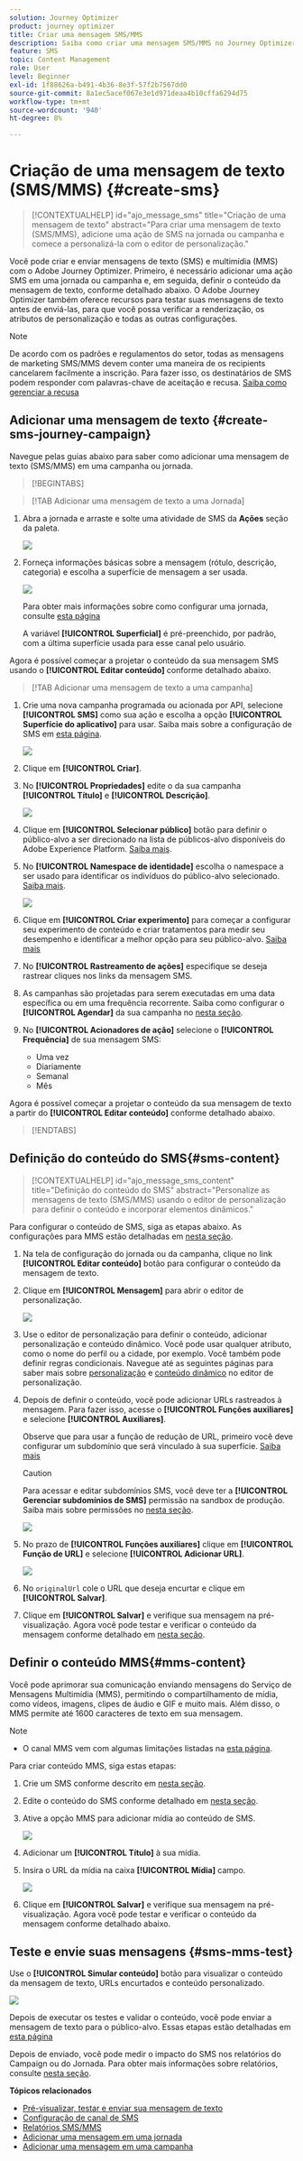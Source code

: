 ```yaml
---
solution: Journey Optimizer
product: journey optimizer
title: Criar uma mensagem SMS/MMS
description: Saiba como criar uma mensagem SMS/MMS no Journey Optimizer
feature: SMS
topic: Content Management
role: User
level: Beginner
exl-id: 1f88626a-b491-4b36-8e3f-57f2b7567dd0
source-git-commit: 8a1ec5acef067e3e1d971deaa4b10cffa6294d75
workflow-type: tm+mt
source-wordcount: '940'
ht-degree: 8%

---
```


# Criação de uma mensagem de texto (SMS/MMS) {#create-sms}

>[!CONTEXTUALHELP]
>id="ajo_message_sms"
>title="Criação de uma mensagem de texto"
>abstract="Para criar uma mensagem de texto (SMS/MMS), adicione uma ação de SMS na jornada ou campanha e comece a personalizá-la com o editor de personalização."

Você pode criar e enviar mensagens de texto (SMS) e multimídia (MMS) com o Adobe Journey Optimizer. Primeiro, é necessário adicionar uma ação SMS em uma jornada ou campanha e, em seguida, definir o conteúdo da mensagem de texto, conforme detalhado abaixo. O Adobe Journey Optimizer também oferece recursos para testar suas mensagens de texto antes de enviá-las, para que você possa verificar a renderização, os atributos de personalização e todas as outras configurações.

>[!NOTE]
>
>De acordo com os padrões e regulamentos do setor, todas as mensagens de marketing SMS/MMS devem conter uma maneira de os recipients cancelarem facilmente a inscrição. Para fazer isso, os destinatários de SMS podem responder com palavras-chave de aceitação e recusa. [Saiba como gerenciar a recusa](../privacy/opt-out.md#sms-opt-out-management-sms-opt-out-management)


## Adicionar uma mensagem de texto {#create-sms-journey-campaign}

Navegue pelas guias abaixo para saber como adicionar uma mensagem de texto (SMS/MMS) em uma campanha ou jornada.

>[!BEGINTABS]

>[!TAB Adicionar uma mensagem de texto a uma Jornada]

1. Abra a jornada e arraste e solte uma atividade de SMS da **Ações** seção da paleta.

   ![](assets/sms_create_1.png)

1. Forneça informações básicas sobre a mensagem (rótulo, descrição, categoria) e escolha a superfície de mensagem a ser usada.

   ![](assets/sms_create_2.png)

   Para obter mais informações sobre como configurar uma jornada, consulte [esta página](../building-journeys/journey-gs.md)

   A variável **[!UICONTROL Superficial]** é pré-preenchido, por padrão, com a última superfície usada para esse canal pelo usuário.

Agora é possível começar a projetar o conteúdo da sua mensagem SMS usando o **[!UICONTROL Editar conteúdo]** conforme detalhado abaixo.

>[!TAB Adicionar uma mensagem de texto a uma campanha]

1. Crie uma nova campanha programada ou acionada por API, selecione **[!UICONTROL SMS]** como sua ação e escolha a opção **[!UICONTROL Superfície do aplicativo]** para usar. Saiba mais sobre a configuração de SMS em [esta página](sms-configuration.md).

   ![](assets/sms_create_3.png)

1. Clique em **[!UICONTROL Criar]**.

1. No **[!UICONTROL Propriedades]** edite o da sua campanha **[!UICONTROL Título]** e **[!UICONTROL Descrição]**.

   ![](assets/sms_create_4.png)

1. Clique em **[!UICONTROL Selecionar público]** botão para definir o público-alvo a ser direcionado na lista de públicos-alvo disponíveis do Adobe Experience Platform. [Saiba mais](../audience/about-audiences.md).

1. No **[!UICONTROL Namespace de identidade]** escolha o namespace a ser usado para identificar os indivíduos do público-alvo selecionado. [Saiba mais](../event/about-creating.md#select-the-namespace).

   ![](assets/sms_create_5.png)

1. Clique em **[!UICONTROL Criar experimento]** para começar a configurar seu experimento de conteúdo e criar tratamentos para medir seu desempenho e identificar a melhor opção para seu público-alvo. [Saiba mais](../campaigns/content-experiment.md)

1. No **[!UICONTROL Rastreamento de ações]** especifique se deseja rastrear cliques nos links da mensagem SMS.

1. As campanhas são projetadas para serem executadas em uma data específica ou em uma frequência recorrente. Saiba como configurar o **[!UICONTROL Agendar]** da sua campanha no [nesta seção](../campaigns/create-campaign.md#schedule).

1. No **[!UICONTROL Acionadores de ação]** selecione o **[!UICONTROL Frequência]** de sua mensagem SMS:

   * Uma vez
   * Diariamente
   * Semanal
   * Mês

Agora é possível começar a projetar o conteúdo da sua mensagem de texto a partir do **[!UICONTROL Editar conteúdo]** conforme detalhado abaixo.

>[!ENDTABS]

## Definição do conteúdo do SMS{#sms-content}

>[!CONTEXTUALHELP]
>id="ajo_message_sms_content"
>title="Definição do conteúdo do SMS"
>abstract="Personalize as mensagens de texto (SMS/MMS) usando o editor de personalização para definir o conteúdo e incorporar elementos dinâmicos."

Para configurar o conteúdo de SMS, siga as etapas abaixo. As configurações para MMS estão detalhadas em [nesta seção](#mms-content).

1. Na tela de configuração do jornada ou da campanha, clique no link **[!UICONTROL Editar conteúdo]** botão para configurar o conteúdo da mensagem de texto.

1. Clique em **[!UICONTROL Mensagem]** para abrir o editor de personalização.

   ![](assets/sms-content.png)

1. Use o editor de personalização para definir o conteúdo, adicionar personalização e conteúdo dinâmico. Você pode usar qualquer atributo, como o nome do perfil ou a cidade, por exemplo. Você também pode definir regras condicionais. Navegue até as seguintes páginas para saber mais sobre [personalização](../personalization/personalize.md) e [conteúdo dinâmico](../personalization/get-started-dynamic-content.md) no editor de personalização.

1. Depois de definir o conteúdo, você pode adicionar URLs rastreados à mensagem. Para fazer isso, acesse o **[!UICONTROL Funções auxiliares]** e selecione **[!UICONTROL Auxiliares]**.

   Observe que para usar a função de redução de URL, primeiro você deve configurar um subdomínio que será vinculado à sua superfície. [Saiba mais](sms-subdomains.md)

   >[!CAUTION]
   >
   > Para acessar e editar subdomínios SMS, você deve ter a **[!UICONTROL Gerenciar subdomínios de SMS]** permissão na sandbox de produção. Saiba mais sobre permissões no [nesta seção](../administration/high-low-permissions.md).

   ![](assets/sms_tracking_1.png)

1. No prazo de **[!UICONTROL Funções auxiliares]** clique em **[!UICONTROL Função de URL]** e selecione **[!UICONTROL Adicionar URL]**.

   ![](assets/sms_tracking_2.png)

1. No `originalUrl` cole o URL que deseja encurtar e clique em **[!UICONTROL Salvar]**.

1. Clique em **[!UICONTROL Salvar]** e verifique sua mensagem na pré-visualização. Agora você pode testar e verificar o conteúdo da mensagem conforme detalhado em [nesta seção](#sms-mms-test).

## Definir o conteúdo MMS{#mms-content}

Você pode aprimorar sua comunicação enviando mensagens do Serviço de Mensagens Multimídia (MMS), permitindo o compartilhamento de mídia, como vídeos, imagens, clipes de áudio e GIF e muito mais. Além disso, o MMS permite até 1600 caracteres de texto em sua mensagem.

>[!NOTE]
>
>* O canal MMS vem com algumas limitações listadas na [esta página](../start/guardrails.md#sms-guardrails).

Para criar conteúdo MMS, siga estas etapas:

1. Crie um SMS conforme descrito em [nesta seção](#create-sms-journey-campaign).

1. Edite o conteúdo do SMS conforme detalhado em [nesta seção](#sms-content).

1. Ative a opção MMS para adicionar mídia ao conteúdo de SMS.

   ![](assets/sms_create_6.png)

1. Adicionar um **[!UICONTROL Título]** à sua mídia.

1. Insira o URL da mídia na caixa **[!UICONTROL Mídia]** campo.

   ![](assets/sms_create_7.png)

1. Clique em **[!UICONTROL Salvar]** e verifique sua mensagem na pré-visualização. Agora você pode testar e verificar o conteúdo da mensagem conforme detalhado abaixo.

## Teste e envie suas mensagens {#sms-mms-test}

Use o **[!UICONTROL Simular conteúdo]** botão para visualizar o conteúdo da mensagem de texto, URLs encurtados e conteúdo personalizado.

![](assets/sms-content-preview.png)

Depois de executar os testes e validar o conteúdo, você pode enviar a mensagem de texto para o público-alvo. Essas etapas estão detalhadas em [esta página](send-sms.md)

Depois de enviado, você pode medir o impacto do SMS nos relatórios do Campaign ou do Jornada. Para obter mais informações sobre relatórios, consulte [nesta seção](../reports/campaign-global-report.md#sms-tab).

**Tópicos relacionados**

* [Pré-visualizar, testar e enviar sua mensagem de texto](send-sms.md)
* [Configuração de canal de SMS](sms-configuration.md)
* [Relatórios SMS/MMS](../reports/journey-global-report.md#sms-global)
* [Adicionar uma mensagem em uma jornada](../building-journeys/journeys-message.md)
* [Adicionar uma mensagem em uma campanha](../campaigns/create-campaign.md)
